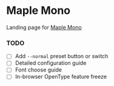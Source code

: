 # Maple Mono

Landing page for [Maple Mono](https://github.com/subframe7536/maple-font)

### TODO

- [ ] Add `--normal` preset button or switch
- [ ] Detailed configuration guide
- [ ] Font choose guide
- [ ] In-browser OpenType feature freeze
